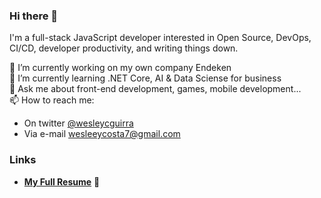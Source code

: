 ### Hi there 👋

I'm a full-stack JavaScript developer interested in Open Source, DevOps, CI/CD, developer productivity, and writing things down.

🔭 I’m currently working on my own company Endeken  
🌱 I’m currently learning .NET Core, AI & Data Sciense for business  
💬 Ask me about front-end development, games, mobile development...  
📫 How to reach me:  
- On twitter [@wesleycguirra](https://twitter.com/wesleycguirra)  
- Via e-mail [wesleeycosta7@gmail.com](mailto:wesleeycosta7@gmail.com)  

### Links

- [**My Full Resume**](https://github.com/wesleyguirra/resume) 📄

